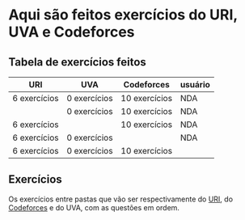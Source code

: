 # Aqui são feitos exercícios do URI, UVA e Codeforces

## Tabela de exercícios feitos

| URI | UVA | Codeforces | usuário |
|--------|--------|----------|-----------|
| 6 exercícios | 0 exercícios | 10 exercícios | NDA |
|  | 0 exercícios | 10 exercícios | NDA |
| 6 exercícios |  | 10 exercícios | NDA |
| 6 exercícios | 0 exercícios |  | NDA |
| 6 exercícios | 0 exercícios | 10 exercícios |  |

## Exercícios

Os exercícios entre pastas que vão ser respectivamente do [URI](https://github.com/liversonp/URI_UVA_Codeforces/tree/master/exercicios%20URI), do [Codeforces](https://github.com/liversonp/URI_UVA_Codeforces/tree/master/exercicios%20codeforces) e do UVA, com as questões em ordem.